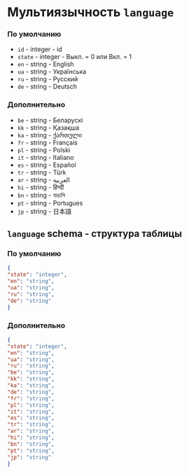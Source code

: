 # Мультиязычность `language`
### По умолчанию

- `id` - integer - id
- `state` - integer - Выкл. = 0 или Вкл. = 1
- `en` - string - English
- `ua` - string - Українська
- `ru` - string - Русский
- `de` - string - Deutsch

### Дополнительно
- `be` - string - Беларускі
- `kk` - string - Қазақша
- `ka` - string - ქართული
- `fr` - string - Français
- `pl` - string - Polski
- `it` - string - Italiano
- `es` - string - Español
- `tr` - string - Türk
- `ar` - string - العربية
- `hi` - string - हिन्दी
- `bn` - string - বাঙালি
- `pt` - string - Portugues
- `jp` - string - 日本語
 
## `language` schema - структура таблицы
### По умолчанию
```json
{
"state": "integer",
"en": "string",
"ua": "string",
"ru": "string",
"de": "string"
}
```
### Дополнительно
```json
{
"state": "integer",
"en": "string",
"ua": "string",
"ru": "string",
"be": "string",
"kk": "string",
"ka": "string",
"de": "string",
"fr": "string",
"pl": "string",
"it": "string",
"es": "string",
"tr": "string",
"ar": "string",
"hi": "string",
"bn": "string",
"pt": "string",
"jp": "string"
}
```
 
